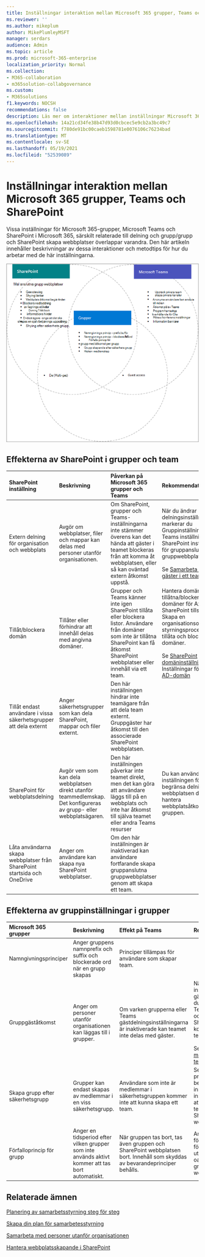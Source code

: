 ```yaml
---
title: Inställningar interaktion mellan Microsoft 365 grupper, Teams och SharePoint
ms.reviewer: ''
ms.author: mikeplum
author: MikePlumleyMSFT
manager: serdars
audience: Admin
ms.topic: article
ms.prod: microsoft-365-enterprise
localization_priority: Normal
ms.collection:
- M365-collaboration
- m365solution-collabgovernance
ms.custom:
- M365solutions
f1.keywords: NOCSH
recommendations: false
description: Läs mer om interaktioner mellan inställningar Microsoft 365 grupper, Teams och SharePoint
ms.openlocfilehash: 14a21cd34fe38b47d93d0cbcec5e9cb2a3bc49c7
ms.sourcegitcommit: f780de91bc00caeb1598781e0076106c76234bad
ms.translationtype: MT
ms.contentlocale: sv-SE
ms.lasthandoff: 05/19/2021
ms.locfileid: "52539089"
---
```

# <a name="settings-interactions-between-microsoft-365-groups-teams-and-sharepoint"></a>Inställningar interaktion mellan Microsoft 365 grupper, Teams och SharePoint

Vissa inställningar för Microsoft 365-grupper, Microsoft Teams och SharePoint i Microsoft 365, särskilt relaterade till delning och grupp/grupp och SharePoint skapa webbplatser överlappar varandra. Den här artikeln innehåller beskrivningar av dessa interaktioner och metodtips för hur du arbetar med de här inställningarna.

![Venndiagram över SharePoint, Teams och grupper](../media/teams-groups-sharepoint-venn.png)

## <a name="the-effects-of-sharepoint-settings-on-groups-and-teams"></a>Effekterna av SharePoint i grupper och team

|SharePoint inställning|Beskrivning|Påverkan på Microsoft 365 grupper och Teams|Rekommendation|
|:-----------------|:----------|:---------------------------------------|:-------------|
|Extern delning för organisation och webbplats|Avgör om webbplatser, filer och mappar kan delas med personer utanför organisationen.|Om SharePoint, grupper och Teams-inställningarna inte stämmer överens kan det hända att gäster i teamet blockeras från att komma åt webbplatsen, eller så kan oväntad extern åtkomst uppstå.|När du ändrar delningsinställningar markerar du Gruppinställningar, Teams inställningar SharePoint inställningar för gruppanslutna gruppwebbplatser.<br><br> Se [Samarbeta med gäster i ett team](./collaborate-as-team.md)|
|Tillåt/blockera domän|Tillåter eller förhindrar att innehåll delas med angivna domäner.|Grupper och Teams känner inte igen SharePoint tillåta eller blockera listor. Användare från domäner som inte är tillåtna SharePoint kan få åtkomst SharePoint webbplatser eller innehåll via ett team.|Hantera domänlistor för tillåtna/blockerade domäner för Azure AD SharePoint tillsammans. Skapa en organisationsomfattande styrningsprocess för att tillåta och blockera domäner.<br><br>Se [SharePoint domäninställningar och](/sharepoint/restricted-domains-sharing) Inställningar för Azure [AD-domän](/azure/active-directory/b2b/allow-deny-list)|
|Tillåt endast användare i vissa säkerhetsgrupper att dela externt|Anger säkerhetsgrupper som kan dela SharePoint, mappar och filer externt.|Den här inställningen hindrar inte teamägare från att dela team externt. Gruppgäster har åtkomst till den associerade SharePoint webbplatsen.||
|SharePoint för webbplatsdelning|Avgör vem som kan dela webbplatsen direkt utanför teammedlemskap. Det konfigureras av grupp- eller webbplatsägaren.|Den här inställningen påverkar inte teamet direkt, men det kan göra att användare läggs till på en webbplats och inte har åtkomst till själva teamet eller andra Teams resurser|Du kan använda den här inställningen för att begränsa delning av webbplatsen direkt och hantera webbplatsåtkomst via gruppen.|
|Låta användarna skapa webbplatser från SharePoint startsida och OneDrive|Anger om användare kan skapa nya SharePoint webbplatser.|Om den här inställningen är inaktiverad kan användare fortfarande skapa gruppanslutna gruppwebbplatser genom att skapa ett team.||

## <a name="the-effects-of-groups-settings-on-teams"></a>Effekterna av gruppinställningar i grupper

|Microsoft 365 grupper|Beskrivning|Effekt på Teams|Rekommendation|
|:---------------------------|:----------|:--------------|:-------------|
|Namngivningsprinciper|Anger gruppens namnprefix och suffix och blockerade ord när en grupp skapas|Principer tillämpas för användare som skapar team.||
|Gruppgäståtkomst|Anger om personer utanför organisationen kan läggas till i grupper.|Om varken grupperna eller Teams gästdelningsinställningarna är inaktiverade kan teamet inte delas med gäster.|När du ändrar inställningar för gästdelning ska du kontrollera Teams, Grupper och den SharePoint är kopplad till teamet.<br><br> Se [Samarbeta med gäster i ett team](./collaborate-as-team.md)|
|Skapa grupp efter säkerhetsgrupp|Grupper kan endast skapas av medlemmar i en viss säkerhetsgrupp.|Användare som inte är medlemmar i säkerhetsgruppen kommer inte att kunna skapa ett team.|Se till att processen för att begära en grupp innehåller instruktioner för att begära ett team eller en SharePoint webbplats.|
|Förfalloprincip för grupp|Anger en tidsperiod efter vilken grupper som inte används aktivt kommer att tas bort automatiskt.|När gruppen tas bort, tas även gruppen och SharePoint webbplatsen bort. Innehåll som skyddas av bevarandeprinciper behålls.|Använd förfalloprinciper för att undvika utsmålning av oanvända team, grupper och webbplatser.|

## <a name="related-topics"></a>Relaterade ämnen

[Planering av samarbetsstyrning steg för steg](collaboration-governance-overview.md#collaboration-governance-planning-step-by-step)

[Skapa din plan för samarbetesstyrning](collaboration-governance-first.md)

[Samarbeta med personer utanför organisationen](./collaborate-with-people-outside-your-organization.md)

[Hantera webbplatsskapande i SharePoint](/sharepoint/manage-site-creation)